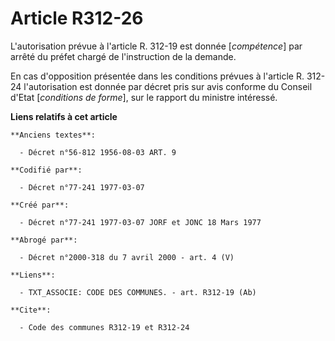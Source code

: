 # Article R312-26

L'autorisation prévue à l'article R. 312-19 est donnée [*compétence*] par arrêté du préfet chargé de l'instruction de la
demande.

En cas d'opposition présentée dans les conditions prévues à l'article R. 312-24 l'autorisation est donnée par décret pris sur
avis conforme du Conseil d'Etat [*conditions de forme*], sur le rapport du ministre intéressé.

**Liens relatifs à cet article**

	**Anciens textes**:

	  - Décret n°56-812 1956-08-03 ART. 9

	**Codifié par**:

	  - Décret n°77-241 1977-03-07

	**Créé par**:

	  - Décret n°77-241 1977-03-07 JORF et JONC 18 Mars 1977

	**Abrogé par**:

	  - Décret n°2000-318 du 7 avril 2000 - art. 4 (V)

	**Liens**:

	  - TXT_ASSOCIE: CODE DES COMMUNES. - art. R312-19 (Ab)

	**Cite**:

	  - Code des communes R312-19 et R312-24
